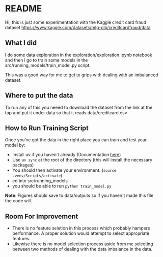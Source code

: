 # README
Hi, this is just some experimentation with the Kaggle credit card fraud dataset https://www.kaggle.com/datasets/mlg-ulb/creditcardfraud/data

## What I did
I do some data exploration in the exploration/exploration.ipynb notebook and then I go to train some models in the src/running_models/train_model.py script.

This was a good way for me to get to grips with dealing with an imbalanced dataset.

## Where to put the data
To run any of this you neeed to download the dataset from the link at the top and put it under data so that it reads data/creditcard.csv

## How to Run Training Script
Once you've got the data in the right place you can train and test your model by:
- Install uv if you haven't already (Documentation [here][uv_doc_link])
- Use ```uv sync``` at the root of the directory (this will install the necessary packages)
- You should then activate your environment. (```source .venv/Scripts/activate```) 
- cd into src/running_models
- you should be able to run  ```python train_model.py```

**Note**: Figures should save to data/outputs so if you haven't made this file the code will.

## Room For Improvement
- There is no feature seletion in this process which probably hampers performance. A proper solution would attempt to select appropriate features.
- Likewise there is no model selection process aside from me selecting between two methods of dealing with the data imbalance in the data.

[uv_doc_link]: https://docs.astral.sh/uv/getting-started/installation/
